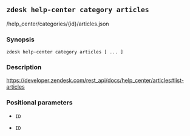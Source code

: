 ## `zdesk help-center category articles`

/help_center/categories/{id}/articles.json

### Synopsis

    zdesk help-center category articles [ ... ]

### Description

https://developer.zendesk.com/rest_api/docs/help_center/articles#list-articles

### Positional parameters

* `ID`

* `ID`

